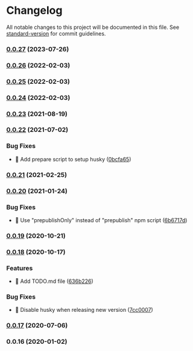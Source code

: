 # Changelog

All notable changes to this project will be documented in this file. See [standard-version](https://github.com/conventional-changelog/standard-version) for commit guidelines.

### [0.0.27](https://github.com/THernandez03/babel-preset-thernandez/compare/v0.0.26...v0.0.27) (2023-07-26)

### [0.0.26](https://github.com/THernandez03/babel-preset-thernandez/compare/v0.0.25...v0.0.26) (2022-02-03)

### [0.0.25](https://github.com/THernandez03/babel-preset-thernandez/compare/v0.0.24...v0.0.25) (2022-02-03)

### [0.0.24](https://github.com/THernandez03/babel-preset-thernandez/compare/v0.0.23...v0.0.24) (2022-02-03)

### [0.0.23](https://github.com/THernandez03/babel-preset-thernandez/compare/v0.0.22...v0.0.23) (2021-08-19)

### [0.0.22](https://github.com/THernandez03/babel-preset-thernandez/compare/v0.0.21...v0.0.22) (2021-07-02)


### Bug Fixes

* 🐛 Add prepare script to setup husky ([0bcfa65](https://github.com/THernandez03/babel-preset-thernandez/commit/0bcfa65ca7b8c600546a638a6995b19eb179c654))

### [0.0.21](https://github.com/THernandez03/babel-preset-thernandez/compare/v0.0.20...v0.0.21) (2021-02-25)

### [0.0.20](https://github.com/THernandez03/babel-preset-thernandez/compare/v0.0.19...v0.0.20) (2021-01-24)


### Bug Fixes

* 🐛 Use "prepublishOnly" instead of "prepublish" npm script ([6b6717d](https://github.com/THernandez03/babel-preset-thernandez/commit/6b6717d13dbac099445c5f54d99e939783929afb))

### [0.0.19](https://github.com/THernandez03/babel-preset-thernandez/compare/v0.0.18...v0.0.19) (2020-10-21)

### [0.0.18](https://github.com/THernandez03/babel-preset-thernandez/compare/v0.0.17...v0.0.18) (2020-10-17)


### Features

* 🎸 Add TODO.md file ([636b226](https://github.com/THernandez03/babel-preset-thernandez/commit/636b226bed5c1cc72fd1dbf3fdfa43a4388c89d8))


### Bug Fixes

* 🐛 Disable husky when releasing new version ([7cc0007](https://github.com/THernandez03/babel-preset-thernandez/commit/7cc0007751ee9b002526ef6bd79dd7b4af3ef4a9))

### [0.0.17](https://github.com/THernandez03/babel-preset-thernandez/compare/v0.0.16...v0.0.17) (2020-07-06)

### 0.0.16 (2020-01-02)
